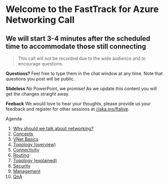 # Welcome to the FastTrack for Azure Networking Call
## We will start 3-4 minutes after the scheduled time to accommodate those still connecting

> This call will not be recorded due to the wide audience and to encourage questions.

**Questions?** Feel free to type them in the chat window at any time. Note that questions you post will be public. 

**Slideless** No PowerPoint, we promise! As we update this content you will get the changes straight away.

**Feeback** We would love to hear your thoughts, please provide us your feedback and register for other sessions at [//aka.ms/ftalive](https://aka.ms/ftalive).

Agenda
1. [Why should we talk about networking?](./why.md)
1. [Concepts](./concepts.md)
1. [VNet Basics](./basics.md)
1. [Topology (overview)](./topology-overview.md)
1. [Connectivity](./connectivity.md)
1. [Routing](./routing.md)
1. [Topology (explained)](./topology.md)
1. [Security](./security.md)
1. [Management](./mgmt.md)
1. [QnA](./faq.md)

